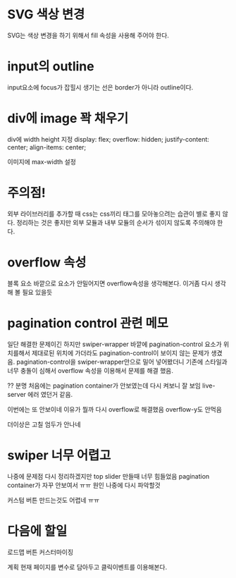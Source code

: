 # SVG 색상 변경

SVG는 색상 변경을 하기 위해서 fill 속성을 사용해 주어야 한다.

# input의 outline

input요소에 focus가 잡힐시 생기는 선은 border가 아니라 outline이다.

# div에 image 꽉 채우기

div에 width height 지정
display: flex;
overflow: hidden;
justify-content: center;
align-items: center;

이미지에 max-width 설정

# 주의점!

외부 라이브러리를 추가할 때 css는 css끼리 태그를 모아놓으려는 습관이 별로 좋지 않다. 정리하는 것은 좋지만 외부 모듈과 내부 모듈의 순서가 섞이지 않도록 주의해야 한다.

# overflow 속성

블록 요소 바깥으로 요소가 안밀어지면 overflow속성을 생각해본다.
이거좀 다시 생각해 볼 필요 있을듯

# pagination control 관련 메모

일단 해결한 문제이긴 하지만 swiper-wrapper 바깥에 pagination-control 요소가 위치를해서 제대로된 위치에 가더라도 pagination-control이 보이지 않는 문제가 생겼음. pagination-control을 swiper-wrapper안으로 밀어 넣어봤더니 기존에 스타일과 너무 충돌이 심해서 overflow 속성을 이용해서 문제를 해결 했음.

?? 분명 처음에는 pagination container가 안보였는데 다시 켜보니 잘 보임 live-server 에러 였던거 같음.

이번에는 또 안보이네 이유가 뭘까 다시 overflow로 해결했음
overflow-y도 안먹음

더이상은 고칠 엄두가 안나네

# swiper 너무 어렵고

나중에 문제점 다시 정리하겠지만 top slider 만들때 너무 힘들었음 pagination container가 자꾸 안보여서 ㅠㅠ 원인 나중에 다시 파악할것

커스텀 버튼 만드는것도 어렵네 ㅠㅠ

# 다음에 할일

로드맵 버튼 커스터마이징

계획
현재 페이지를 변수로 담아두고 클릭이벤트를 이용해본다.
